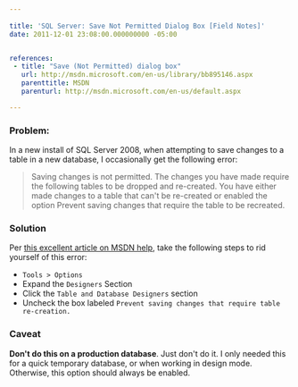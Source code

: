 ```yaml
---
 
title: 'SQL Server: Save Not Permitted Dialog Box [Field Notes]'
date: 2011-12-01 23:08:00.000000000 -05:00


references: 
 - title: "Save (Not Permitted) dialog box"
   url: http://msdn.microsoft.com/en-us/library/bb895146.aspx
   parenttitle: MSDN
   parenturl: http://msdn.microsoft.com/en-us/default.aspx

---
```

### Problem:

In a new install of SQL Server 2008, when attempting to save changes to a table in a new database, I occasionally get the following error:

> Saving changes is not permitted. The changes you have made require the following tables to be dropped and re-created. You have either made changes to a table that can't be re-created or enabled the option Prevent saving changes that require the table to be recreated.

### Solution

Per [this excellent article on MSDN help], take the following steps to rid yourself of this error:

* `Tools > Options`
* Expand the `Designers` Section
* Click the `Table and Database Designers` section
* Uncheck the box labeled `Prevent saving changes that require table re-creation.`

### Caveat

**Don't do this on a production database**. Just don't do it. I only needed this for a quick temporary database, or when working in design mode. Otherwise, this option should always be enabled.

[this excellent article on MSDN help]: http://msdn.microsoft.com/en-us/library/bb895146.aspx
